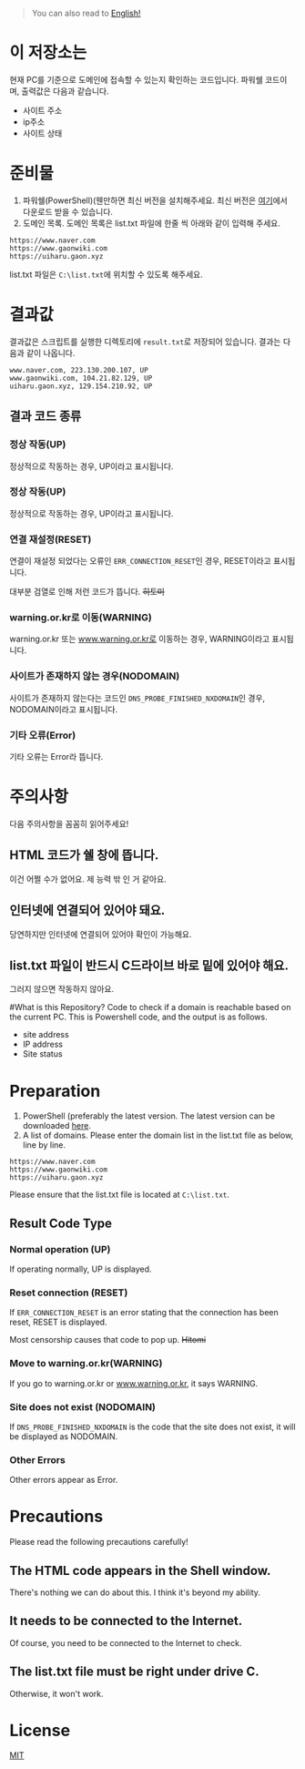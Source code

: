 > You can also read to [English!](#english)
# 이 저장소는
현재 PC를 기준으로 도메인에 접속할 수 있는지 확인하는 코드입니다. 파워쉘 코드이며, 출력값은 다음과 같습니다.

* 사이트 주소
* ip주소
* 사이트 상태

# 준비물
1. 파워쉘(PowerShell)(웬만하면 최신 버전을 설치해주세요. 최신 버전은 [여기](https://github.com/PowerShell/PowerShell/releases)에서 다운로드 받을 수 있습니다.
2. 도메인 목록. 도메인 목록은 list.txt 파일에 한줄 씩 아래와 같이 입력해 주세요.

```
https://www.naver.com
https://www.gaonwiki.com
https://uiharu.gaon.xyz
```

list.txt 파일은 <code>C:\list.txt</code>에 위치할 수 있도록 해주세요.

# 결과값
결과값은 스크립트를 실행한 디렉토리에 <code>result.txt</code>로 저장되어 있습니다. 결과는 다음과 같이 나옵니다.

```
www.naver.com, 223.130.200.107, UP
www.gaonwiki.com, 104.21.82.129, UP
uiharu.gaon.xyz, 129.154.210.92, UP
```

## 결과 코드 종류
### 정상 작동(UP)
정상적으로 작동하는 경우, UP이라고 표시됩니다.

### 정상 작동(UP)
정상적으로 작동하는 경우, UP이라고 표시됩니다.

### 연결 재설정(RESET)
연결이 재설정 되었다는 오류인 <code>ERR_CONNECTION_RESET</code>인 경우, RESET이라고 표시됩니다.

대부분 검열로 인해 저런 코드가 뜹니다. ~~히토미~~

### warning.or.kr로 이동(WARNING)
warning.or.kr 또는 www.warning.or.kr로 이동하는 경우, WARNING이라고 표시됩니다.

### 사이트가 존재하지 않는 경우(NODOMAIN)
사이트가 존재하지 않는다는 코드인 <code>DNS_PROBE_FINISHED_NXDOMAIN</code>인 경우, NODOMAIN이라고 표시됩니다.

### 기타 오류(Error)
기타 오류는 Error라 뜹니다.

# 주의사항
다음 주의사항을 꼼꼼히 읽어주세요!

## HTML 코드가 쉘 창에 뜹니다.
이건 어쩔 수가 없어요. 제 능력 밖 인 거 같아요.

## 인터넷에 연결되어 있어야 돼요.
당연하지만 인터넷에 연결되어 있어야 확인이 가능해요.

## list.txt 파일이 반드시 C드라이브 바로 밑에 있어야 해요.
그러지 않으면 작동하지 않아요.

#[](#English)What is this Repository?
Code to check if a domain is reachable based on the current PC. This is Powershell code, and the output is as follows.

* site address
* IP address
* Site status

# Preparation
1. PowerShell (preferably the latest version. The latest version can be downloaded [here](https://github.com/PowerShell/PowerShell/releases).
2. A list of domains. Please enter the domain list in the list.txt file as below, line by line.
```
https://www.naver.com
https://www.gaonwiki.com
https://uiharu.gaon.xyz
```
Please ensure that the list.txt file is located at <code>C:\list.txt</code>.

## Result Code Type

### Normal operation (UP)
If operating normally, UP is displayed.

### Reset connection (RESET)
If <code>ERR_CONNECTION_RESET</code> is an error stating that the connection has been reset, RESET is displayed.

Most censorship causes that code to pop up. ~~Hitomi~~

### Move to warning.or.kr(WARNING)
If you go to warning.or.kr or www.warning.or.kr, it says WARNING.

### Site does not exist (NODOMAIN)
If <code>DNS_PROBE_FINISHED_NXDOMAIN</code> is the code that the site does not exist, it will be displayed as NODOMAIN.

### Other Errors
Other errors appear as Error.

# Precautions
Please read the following precautions carefully!

## The HTML code appears in the Shell window.
There's nothing we can do about this. I think it's beyond my ability.

## It needs to be connected to the Internet.
Of course, you need to be connected to the Internet to check.

## The list.txt file must be right under drive C.
Otherwise, it won't work.

# License
[MIT](https://github.com/gaon12/powershell_site_up_check/blob/main/LICENSE)
